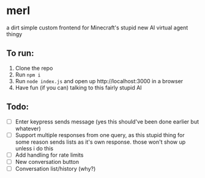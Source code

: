 # merl
a dirt simple custom frontend for Minecraft's stupid new AI virtual agent thingy

## To run:
1. Clone the repo
2. Run `npm i`
3. Run `node index.js` and open up http://localhost:3000 in a browser
4. Have fun (if you can) talking to this fairly stupid AI

## Todo:
- [ ] Enter keypress sends message (yes this should've been done earlier but whatever)
- [ ] Support multiple responses from one query, as this stupid thing for some reason sends lists as it's own response. those won't show up unless i do this
- [ ] Add handling for rate limits
- [ ] New conversation button
- [ ] Conversation list/history (why?)
